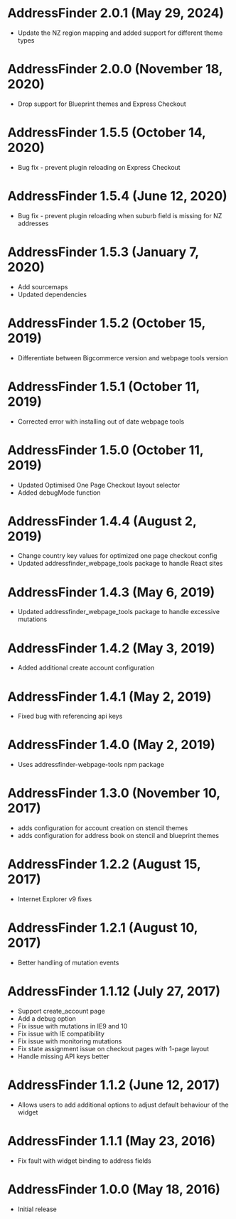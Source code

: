 # AddressFinder 2.0.1 (May 29, 2024)
* Update the NZ region mapping and added support for different theme types

# AddressFinder 2.0.0 (November 18, 2020)
* Drop support for Blueprint themes and Express Checkout

# AddressFinder 1.5.5 (October 14, 2020)
* Bug fix - prevent plugin reloading on Express Checkout

# AddressFinder 1.5.4 (June 12, 2020)
* Bug fix - prevent plugin reloading when suburb field is missing for NZ addresses

# AddressFinder 1.5.3 (January 7, 2020)
* Add sourcemaps
* Updated dependencies

# AddressFinder 1.5.2 (October 15, 2019)
* Differentiate between Bigcommerce version and webpage tools version

# AddressFinder 1.5.1 (October 11, 2019)
* Corrected error with installing out of date webpage tools

# AddressFinder 1.5.0 (October 11, 2019)
* Updated Optimised One Page Checkout layout selector
* Added debugMode function

# AddressFinder 1.4.4 (August 2, 2019)
* Change country key values for optimized one page checkout config
* Updated addressfinder_webpage_tools package to handle React sites

# AddressFinder 1.4.3 (May 6, 2019)
* Updated addressfinder_webpage_tools package to handle excessive mutations

# AddressFinder 1.4.2 (May 3, 2019)
* Added additional create account configuration

# AddressFinder 1.4.1 (May 2, 2019)
* Fixed bug with referencing api keys

# AddressFinder 1.4.0 (May 2, 2019)
* Uses addressfinder-webpage-tools npm package

# AddressFinder 1.3.0 (November 10, 2017)
* adds configuration for account creation on stencil themes
* adds configuration for address book on stencil and blueprint themes

# AddressFinder 1.2.2 (August 15, 2017)
* Internet Explorer v9 fixes

# AddressFinder 1.2.1 (August 10, 2017)
* Better handling of mutation events

# AddressFinder 1.1.12 (July 27, 2017)
* Support create_account page
* Add a debug option
* Fix issue with mutations in IE9 and 10
* Fix issue with IE compatibility
* Fix issue with monitoring mutations
* Fix state assignment issue on checkout pages with 1-page layout
* Handle missing API keys better

# AddressFinder 1.1.2 (June 12, 2017)

* Allows users to add additional options to adjust default behaviour of the widget

# AddressFinder 1.1.1 (May 23, 2016)

* Fix fault with widget binding to address fields

# AddressFinder 1.0.0 (May 18, 2016)

* Initial release
